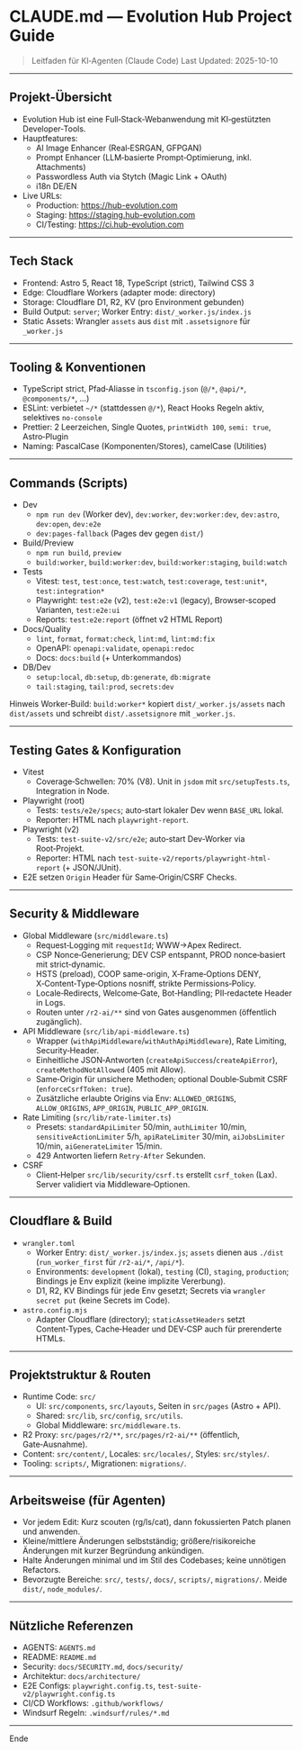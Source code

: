 # CLAUDE.md — Evolution Hub Project Guide

> Leitfaden für KI‑Agenten (Claude Code)
> Last Updated: 2025-10-10

---

## Projekt-Übersicht

- Evolution Hub ist eine Full‑Stack‑Webanwendung mit KI‑gestützten Developer‑Tools.
- Hauptfeatures:
  - AI Image Enhancer (Real‑ESRGAN, GFPGAN)
  - Prompt Enhancer (LLM‑basierte Prompt‑Optimierung, inkl. Attachments)
  - Passwordless Auth via Stytch (Magic Link + OAuth)
  - i18n DE/EN
- Live URLs:
  - Production: <https://hub-evolution.com>
  - Staging: <https://staging.hub-evolution.com>
  - CI/Testing: <https://ci.hub-evolution.com>

---

## Tech Stack

- Frontend: Astro 5, React 18, TypeScript (strict), Tailwind CSS 3
- Edge: Cloudflare Workers (adapter mode: directory)
- Storage: Cloudflare D1, R2, KV (pro Environment gebunden)
- Build Output: `server`; Worker Entry: `dist/_worker.js/index.js`
- Static Assets: Wrangler `assets` aus `dist` mit `.assetsignore` für `_worker.js`

---

## Tooling & Konventionen

- TypeScript strict, Pfad‑Aliasse in `tsconfig.json` (`@/*`, `@api/*`, `@components/*`, …)
- ESLint: verbietet `~/*` (stattdessen `@/*`), React Hooks Regeln aktiv, selektives `no-console`
- Prettier: 2 Leerzeichen, Single Quotes, `printWidth 100`, `semi: true`, Astro‑Plugin
- Naming: PascalCase (Komponenten/Stores), camelCase (Utilities)

---

## Commands (Scripts)

- Dev
  - `npm run dev` (Worker dev), `dev:worker`, `dev:worker:dev`, `dev:astro`, `dev:open`, `dev:e2e`
  - `dev:pages-fallback` (Pages dev gegen `dist/`)
- Build/Preview
  - `npm run build`, `preview`
  - `build:worker`, `build:worker:dev`, `build:worker:staging`, `build:watch`
- Tests
  - Vitest: `test`, `test:once`, `test:watch`, `test:coverage`, `test:unit*`, `test:integration*`
  - Playwright: `test:e2e` (v2), `test:e2e:v1` (legacy), Browser‑scoped Varianten, `test:e2e:ui`
  - Reports: `test:e2e:report` (öffnet v2 HTML Report)
- Docs/Quality
  - `lint`, `format`, `format:check`, `lint:md`, `lint:md:fix`
  - OpenAPI: `openapi:validate`, `openapi:redoc`
  - Docs: `docs:build` (+ Unterkommandos)
- DB/Dev
  - `setup:local`, `db:setup`, `db:generate`, `db:migrate`
  - `tail:staging`, `tail:prod`, `secrets:dev`

Hinweis Worker‑Build: `build:worker*` kopiert `dist/_worker.js/assets` nach `dist/assets` und schreibt `dist/.assetsignore` mit `_worker.js`.

---

## Testing Gates & Konfiguration

- Vitest
  - Coverage‑Schwellen: 70% (V8). Unit in `jsdom` mit `src/setupTests.ts`, Integration in Node.
- Playwright (root)
  - Tests: `tests/e2e/specs`; auto‑start lokaler Dev wenn `BASE_URL` lokal.
  - Reporter: HTML nach `playwright-report`.
- Playwright (v2)
  - Tests: `test-suite-v2/src/e2e`; auto‑start Dev‑Worker via Root‑Projekt.
  - Reporter: HTML nach `test-suite-v2/reports/playwright-html-report` (+ JSON/JUnit).
- E2E setzen `Origin` Header für Same‑Origin/CSRF Checks.

---

## Security & Middleware

- Global Middleware (`src/middleware.ts`)
  - Request‑Logging mit `requestId`; WWW→Apex Redirect.
  - CSP Nonce‑Generierung; DEV CSP entspannt, PROD nonce‑basiert mit strict‑dynamic.
  - HSTS (preload), COOP same-origin, X‑Frame‑Options DENY, X‑Content‑Type‑Options nosniff, strikte Permissions‑Policy.
  - Locale‑Redirects, Welcome‑Gate, Bot‑Handling; PII‑redactete Header in Logs.
  - Routen unter `/r2-ai/**` sind von Gates ausgenommen (öffentlich zugänglich).
- API Middleware (`src/lib/api-middleware.ts`)
  - Wrapper (`withApiMiddleware`/`withAuthApiMiddleware`), Rate Limiting, Security‑Header.
  - Einheitliche JSON‑Antworten (`createApiSuccess`/`createApiError`), `createMethodNotAllowed` (405 mit Allow).
  - Same‑Origin für unsichere Methoden; optional Double‑Submit CSRF (`enforceCsrfToken: true`).
  - Zusätzliche erlaubte Origins via Env: `ALLOWED_ORIGINS`, `ALLOW_ORIGINS`, `APP_ORIGIN`, `PUBLIC_APP_ORIGIN`.
- Rate Limiting (`src/lib/rate-limiter.ts`)
  - Presets: `standardApiLimiter` 50/min, `authLimiter` 10/min, `sensitiveActionLimiter` 5/h, `apiRateLimiter` 30/min, `aiJobsLimiter` 10/min, `aiGenerateLimiter` 15/min.
  - 429 Antworten liefern `Retry-After` Sekunden.
- CSRF
  - Client‑Helper `src/lib/security/csrf.ts` erstellt `csrf_token` (Lax). Server validiert via Middleware‑Optionen.

---

## Cloudflare & Build

- `wrangler.toml`
  - Worker Entry: `dist/_worker.js/index.js`; `assets` dienen aus `./dist` (`run_worker_first` für `/r2-ai/*`, `/api/*`).
  - Environments: `development` (lokal), `testing` (CI), `staging`, `production`; Bindings je Env explizit (keine implizite Vererbung).
  - D1, R2, KV Bindings für jede Env gesetzt; Secrets via `wrangler secret put` (keine Secrets im Code).
- `astro.config.mjs`
  - Adapter Cloudflare (directory); `staticAssetHeaders` setzt Content‑Types, Cache‑Header und DEV‑CSP auch für prerenderte HTMLs.

---

## Projektstruktur & Routen

- Runtime Code: `src/`
  - UI: `src/components`, `src/layouts`, Seiten in `src/pages` (Astro + API).
  - Shared: `src/lib`, `src/config`, `src/utils`.
  - Global Middleware: `src/middleware.ts`.
- R2 Proxy: `src/pages/r2/**`, `src/pages/r2-ai/**` (öffentlich, Gate‑Ausnahme).
- Content: `src/content/`, Locales: `src/locales/`, Styles: `src/styles/`.
- Tooling: `scripts/`, Migrationen: `migrations/`.

---

## Arbeitsweise (für Agenten)

- Vor jedem Edit: Kurz scouten (rg/ls/cat), dann fokussierten Patch planen und anwenden.
- Kleine/mittlere Änderungen selbstständig; größere/risikoreiche Änderungen mit kurzer Begründung ankündigen.
- Halte Änderungen minimal und im Stil des Codebases; keine unnötigen Refactors.
- Bevorzugte Bereiche: `src/`, `tests/`, `docs/`, `scripts/`, `migrations/`. Meide `dist/`, `node_modules/`.

---

## Nützliche Referenzen

- AGENTS: `AGENTS.md`
- README: `README.md`
- Security: `docs/SECURITY.md`, `docs/security/`
- Architektur: `docs/architecture/`
- E2E Configs: `playwright.config.ts`, `test-suite-v2/playwright.config.ts`
- CI/CD Workflows: `.github/workflows/`
- Windsurf Regeln: `.windsurf/rules/*.md`

---

Ende
